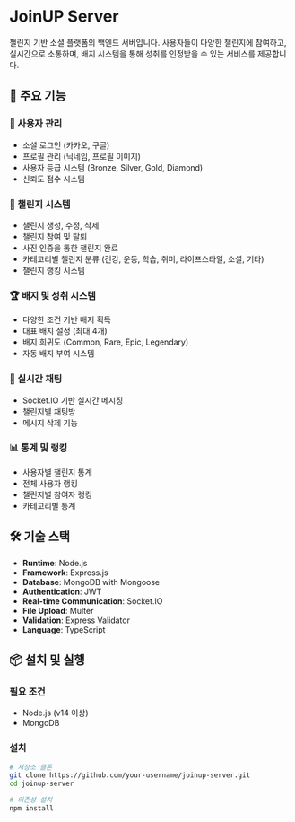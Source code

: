 # JoinUP Server

챌린지 기반 소셜 플랫폼의 백엔드 서버입니다. 사용자들이 다양한 챌린지에 참여하고, 실시간으로 소통하며, 배지 시스템을 통해 성취를 인정받을 수 있는 서비스를 제공합니다.

## 🚀 주요 기능

### 👤 사용자 관리
- 소셜 로그인 (카카오, 구글)
- 프로필 관리 (닉네임, 프로필 이미지)
- 사용자 등급 시스템 (Bronze, Silver, Gold, Diamond)
- 신뢰도 점수 시스템

### 🎯 챌린지 시스템
- 챌린지 생성, 수정, 삭제
- 챌린지 참여 및 탈퇴
- 사진 인증을 통한 챌린지 완료
- 카테고리별 챌린지 분류 (건강, 운동, 학습, 취미, 라이프스타일, 소셜, 기타)
- 챌린지 랭킹 시스템

### 🏆 배지 및 성취 시스템
- 다양한 조건 기반 배지 획득
- 대표 배지 설정 (최대 4개)
- 배지 희귀도 (Common, Rare, Epic, Legendary)
- 자동 배지 부여 시스템

### 💬 실시간 채팅
- Socket.IO 기반 실시간 메시징
- 챌린지별 채팅방
- 메시지 삭제 기능

### 📊 통계 및 랭킹
- 사용자별 챌린지 통계
- 전체 사용자 랭킹
- 챌린지별 참여자 랭킹
- 카테고리별 통계

## 🛠 기술 스택

- **Runtime**: Node.js
- **Framework**: Express.js
- **Database**: MongoDB with Mongoose
- **Authentication**: JWT
- **Real-time Communication**: Socket.IO
- **File Upload**: Multer
- **Validation**: Express Validator
- **Language**: TypeScript

## 📦 설치 및 실행

### 필요 조건
- Node.js (v14 이상)
- MongoDB

### 설치
```bash
# 저장소 클론
git clone https://github.com/your-username/joinup-server.git
cd joinup-server

# 의존성 설치
npm install
```

